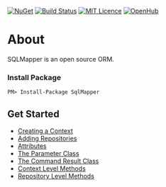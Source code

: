 [![NuGet](https://img.shields.io/nuget/v/SqlMapper.svg)](https://www.nuget.org/packages/SqlMapper/)
[![Build Status](https://travis-ci.org/AndrewFahmy/SqlMapper.svg?branch=master)](https://travis-ci.org/AndrewFahmy/SqlMapper)
[![MIT Licence](https://badges.frapsoft.com/os/mit/mit.svg?v=103)](https://opensource.org/licenses/mit-license.php)
[![OpenHub](https://www.openhub.net/p/SQL-Mapper/widgets/project_thin_badge?format=gif)](https://www.openhub.net/p/SQL-Mapper)

# About
SQLMapper is an open source ORM.

### Install Package
```
PM> Install-Package SqlMapper
```

## Get Started
* [Creating a Context](https://github.com/AndrewFahmy/SqlMapper/tree/master/docs/context.md)
* [Adding Repositories](https://github.com/AndrewFahmy/SqlMapper/tree/master/docs/creating_repositories.md)
* [Attributes](https://github.com/AndrewFahmy/SqlMapper/blob/master/docs/mapping_attribute.md)
* [The Parameter Class](https://github.com/AndrewFahmy/SqlMapper/blob/master/docs/parameter.md)
* [The Command Result Class](https://github.com/AndrewFahmy/SqlMapper/blob/master/docs/command_result.md)
* [Context Level Methods](https://github.com/AndrewFahmy/SqlMapper/tree/master/docs/context_methods.md)
* [Repository Level Methods](https://github.com/AndrewFahmy/SqlMapper/tree/master/docs/repository_methods.md)
